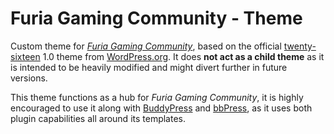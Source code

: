 # Furia Gaming Community - Theme
Custom theme for *[Furia Gaming Community](http://furiaguild.com)*, based on the official [twenty-sixteen](https://wordpress.org/themes/furiagamingcommunity/) 1.0 theme from [WordPress.org](https://wordpress.org/themes/author/wordpressdotorg/). It does **not act as a child theme** as it is intended to be heavily modified and might divert further in future versions.

This theme functions as a hub for *Furia Gaming Community*, it is highly encouraged to use it along with [BuddyPress](https://buddypress.org/) and [bbPress](https://bbpress.org/), as it uses both plugin capabilities all around its templates.
